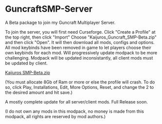 # GuncraftSMP-Server
A Beta package to join my Guncraft Multiplayer Server.

To join the server, you will first need Curseforge.
Click "Create a Profile" at the top right, then click "Import"
Choose "Kaijuros_Guncraft_SMP-Beta.zip" and then click "Open".
It will then download all mods, configs and options.
All mod keybinds have been removed in game to let players choose their own keybinds for each mod.
Will progressively update modpack to be more challenging.
Modpack will be updated inconsistantly, all client mods must be updated by client.


[Kaijuros SMP-Beta.zip](https://github.com/Valturna/GuncraftSMP-Server/files/13805702/Kaijuros.SMP-Beta.zip)

(You must allocate 8Gb of Ram or more or else the profile will crash. To do so, click Play, Installations, Edit, 
More Options, Reset, and change the 2 to the desired amount and hit save.)


A mostly complete update for all server/client mods. Full Release soon.


(I do not own any mods in this modpack, no money is made from this modpack, all rights are reserved by mod authors.)
